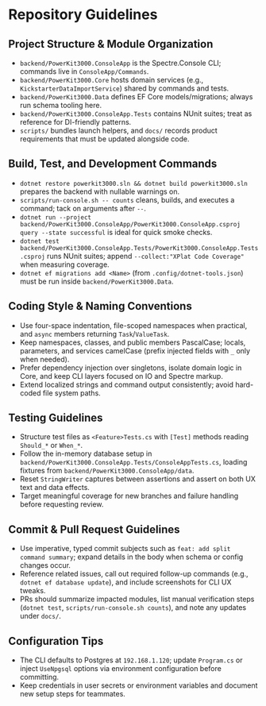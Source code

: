 # Repository Guidelines

## Project Structure & Module Organization
- `backend/PowerKit3000.ConsoleApp` is the Spectre.Console CLI; commands live in `ConsoleApp/Commands`.
- `backend/PowerKit3000.Core` hosts domain services (e.g., `KickstarterDataImportService`) shared by commands and tests.
- `backend/PowerKit3000.Data` defines EF Core models/migrations; always run schema tooling here.
- `backend/PowerKit3000.ConsoleApp.Tests` contains NUnit suites; treat as reference for DI-friendly patterns.
- `scripts/` bundles launch helpers, and `docs/` records product requirements that must be updated alongside code.

## Build, Test, and Development Commands
- `dotnet restore powerkit3000.sln && dotnet build powerkit3000.sln` prepares the backend with nullable warnings on.
- `scripts/run-console.sh -- counts` cleans, builds, and executes a command; tack on arguments after `--`.
- `dotnet run --project backend/PowerKit3000.ConsoleApp/PowerKit3000.ConsoleApp.csproj query --state successful` is ideal for quick smoke checks.
- `dotnet test backend/PowerKit3000.ConsoleApp.Tests/PowerKit3000.ConsoleApp.Tests.csproj` runs NUnit suites; append `--collect:"XPlat Code Coverage"` when measuring coverage.
- `dotnet ef migrations add <Name>` (from `.config/dotnet-tools.json`) must be run inside `backend/PowerKit3000.Data`.

## Coding Style & Naming Conventions
- Use four-space indentation, file-scoped namespaces when practical, and `async` members returning `Task`/`ValueTask`.
- Keep namespaces, classes, and public members PascalCase; locals, parameters, and services camelCase (prefix injected fields with `_` only when needed).
- Prefer dependency injection over singletons, isolate domain logic in Core, and keep CLI layers focused on IO and Spectre markup.
- Extend localized strings and command output consistently; avoid hard-coded file system paths.

## Testing Guidelines
- Structure test files as `<Feature>Tests.cs` with `[Test]` methods reading `Should_*` or `When_*`.
- Follow the in-memory database setup in `backend/PowerKit3000.ConsoleApp.Tests/ConsoleAppTests.cs`, loading fixtures from `backend/PowerKit3000.ConsoleApp/data`.
- Reset `StringWriter` captures between assertions and assert on both UX text and data effects.
- Target meaningful coverage for new branches and failure handling before requesting review.

## Commit & Pull Request Guidelines
- Use imperative, typed commit subjects such as `feat: add split command summary`; expand details in the body when schema or config changes occur.
- Reference related issues, call out required follow-up commands (e.g., `dotnet ef database update`), and include screenshots for CLI UX tweaks.
- PRs should summarize impacted modules, list manual verification steps (`dotnet test`, `scripts/run-console.sh counts`), and note any updates under `docs/`.

## Configuration Tips
- The CLI defaults to Postgres at `192.168.1.120`; update `Program.cs` or inject `UseNpgsql` options via environment configuration before committing.
- Keep credentials in user secrets or environment variables and document new setup steps for teammates.
